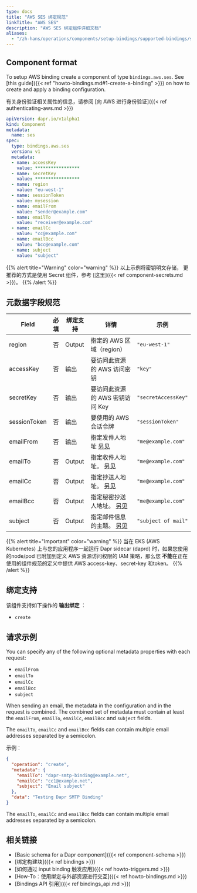 ```yaml
---
type: docs
title: "AWS SES 绑定规范"
linkTitle: "AWS SES"
description: "AWS SES 绑定组件详细文档"
aliases:
  - "/zh-hans/operations/components/setup-bindings/supported-bindings/ses/"
---
```


## Component format

To setup AWS binding create a component of type `bindings.aws.ses`. See [this guide]({{< ref "howto-bindings.md#1-create-a-binding" >}}) on how to create and apply a binding configuration.

有关身份验证相关属性的信息，请参阅 [向 AWS 进行身份验证]({{< ref authenticating-aws.md >}})

```yaml
apiVersion: dapr.io/v1alpha1
kind: Component
metadata:
  name: ses
spec:
  type: bindings.aws.ses
  version: v1
  metadata:
  - name: accessKey
    value: *****************
  - name: secretKey
    value: *****************
  - name: region
    value: "eu-west-1"
  - name: sessionToken
    value: mysession
  - name: emailFrom
    value: "sender@example.com"
  - name: emailTo
    value: "receiver@example.com"
  - name: emailCc
    value: "cc@example.com"
  - name: emailBcc
    value: "bcc@example.com"
  - name: subject
    value: "subject"
```

{{% alert title="Warning" color="warning" %}}
以上示例将密钥明文存储， 更推荐的方式是使用 Secret 组件，参考 [这里]({{< ref component-secrets.md >}})。
{{% /alert %}}

## 元数据字段规范

| Field        | 必填 | 绑定支持   | 详情                                | 示例                  |
| ------------ |:--:| ------ | --------------------------------- | ------------------- |
| region       | 否  | Output | 指定的 AWS 区域（region）                | `"eu-west-1"`       |
| accessKey    | 否  | 输出     | 要访问此资源的 AWS 访问密钥                  | `"key"`             |
| secretKey    | 否  | 输出     | 要访问此资源的 AWS 密钥访问 Key              | `"secretAccessKey"` |
| sessionToken | 否  | 输出     | 要使用的 AWS 会话令牌                     | `"sessionToken"`    |
| emailFrom    | 否  | 输出     | 指定发件人地址 [另见](#example-request)    | `"me@example.com"`  |
| emailTo      | 否  | Output | 指定收件人地址。 [另见](#example-request)   | `"me@example.com"`  |
| emailCc      | 否  | Output | 指定抄送人地址。 [另见](#example-request)   | `"me@example.com"`  |
| emailBcc     | 否  | Output | 指定秘密抄送人地址。 [另见](#example-request) | `"me@example.com"`  |
| subject      | 否  | Output | 指定邮件信息的主题。 [另见](#example-request) | `"subject of mail"` |

{{% alert title="Important" color="warning" %}}
当在 EKS (AWS Kubernetes) 上与您的应用程序一起运行 Dapr sidecar (daprd) 时，如果您使用的node/pod 已附加到定义 AWS 资源访问权限的 IAM 策略，那么您 **不能**在正在使用的组件规范的定义中提供 AWS access-key、secret-key 和token。
{{% /alert %}}

## 绑定支持

该组件支持如下操作的 **输出绑定** ：

- `create`

## 请求示例

You can specify any of the following optional metadata properties with each request:

- `emailFrom`
- `emailTo`
- `emailCc`
- `emailBcc`
- `subject`

When sending an email, the metadata in the configuration and in the request is combined. The combined set of metadata must contain at least the `emailFrom`, `emailTo`, `emailCc`, `emailBcc` and `subject` fields.

The `emailTo`, `emailCc` and `emailBcc` fields can contain multiple email addresses separated by a semicolon.

示例︰
```json
{
  "operation": "create",
  "metadata": {
    "emailTo": "dapr-smtp-binding@example.net",
    "emailCc": "cc1@example.net",
    "subject": "Email subject"
  },
  "data": "Testing Dapr SMTP Binding"
}
```
The `emailTo`, `emailCc` and `emailBcc` fields can contain multiple email addresses separated by a semicolon.
## 相关链接

- [Basic schema for a Dapr component]({{< ref component-schema >}})
- [绑定构建块]({{< ref bindings >}})
- [如何通过 input binding 触发应用]({{< ref howto-triggers.md >}})
- [How-To：使用绑定与外部资源进行交互]({{< ref howto-bindings.md >}})
- [Bindings API 引用]({{< ref bindings_api.md >}})

